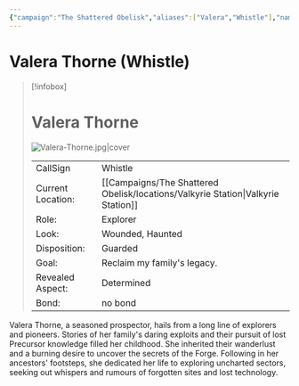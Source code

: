 ```yaml
---
{"campaign":"The Shattered Obelisk","aliases":["Valera","Whistle"],"name":"Valera Thorne","type":"npc","role":"Explorer","callsign":"Whistle","disposition":"Guarded","firstLook":"Wounded, Haunted","goal":"Reclaim my family's legacy.","revealedAspect":"Determined","difficulty":null,"inprogress":true,"bond":false,"location":{"sector":"The Ebon Maw","planet":null,"settlement":[["Valkyrie Station"]]},"obsidianUIMode":"preview","dg-publish":true,"dg-path":"Campaigns/The Shattered Obelisk/people/Valera Thorne.md","cssclasses":["starforged","npc"],"permalink":"/campaigns/the-shattered-obelisk/people/valera-thorne/","contentClasses":"starforged npc","dgPassFrontmatter":true,"noteIcon":""}
---
```


# Valera Thorne (Whistle)

> [!infobox]
> # Valera Thorne
> ![Valera-Thorne.jpg|cover](/img/user/Campaigns/The%20Shattered%20Obelisk/images/Valera-Thorne.jpg)
> 
> |  |  |
> | ---- | ---- |
> | CallSign | Whistle |
> | Current Location: | [[Campaigns/The Shattered Obelisk/locations/Valkyrie Station\|Valkyrie Station]]|
> | Role: | Explorer |
> | Look: | Wounded, Haunted|
> | Disposition: | Guarded |
> | Goal: | Reclaim my family's legacy. |
> | Revealed Aspect: | Determined |
> | Bond: | no bond|
> 



 Valera Thorne, a seasoned prospector, hails from a long line of explorers and pioneers. Stories of her family's daring exploits and their pursuit of lost Precursor knowledge filled her childhood. She inherited their wanderlust and a burning desire to uncover the secrets of the Forge. Following in her ancestors' footsteps, she dedicated her life to exploring uncharted sectors, seeking out whispers and rumours of forgotten sites and lost technology.





[^vt-pic]: https://deepai.org/machine-learning-model/3d-character-generator

